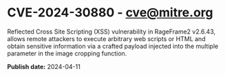 # CVE-2024-30880 - cve@mitre.org

Reflected Cross Site Scripting (XSS) vulnerability in RageFrame2 v2.6.43, allows remote attackers to execute arbitrary web scripts or HTML and obtain sensitive information via a crafted payload injected into the multiple parameter in the image cropping function.

**Publish date:** 2024-04-11
